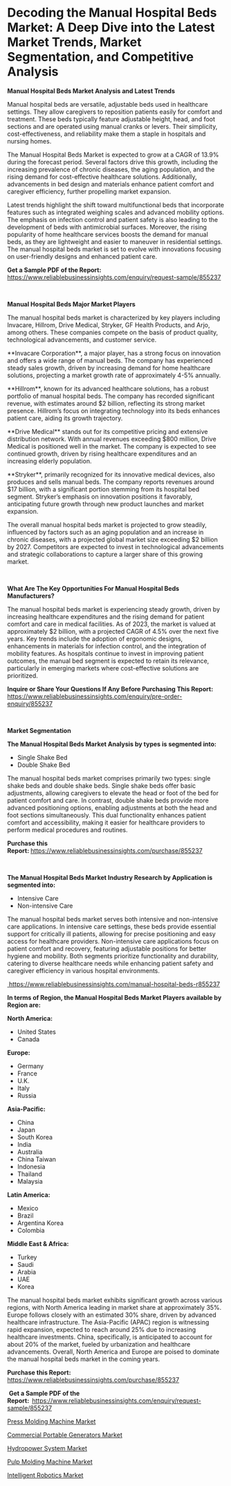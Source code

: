 <p><h1>Decoding the Manual Hospital Beds Market: A Deep Dive into the Latest Market Trends, Market Segmentation, and Competitive Analysis</h1></p><p><strong>Manual Hospital Beds Market Analysis and Latest Trends</strong></p>
<p><p>Manual hospital beds are versatile, adjustable beds used in healthcare settings. They allow caregivers to reposition patients easily for comfort and treatment. These beds typically feature adjustable height, head, and foot sections and are operated using manual cranks or levers. Their simplicity, cost-effectiveness, and reliability make them a staple in hospitals and nursing homes.</p><p>The Manual Hospital Beds Market is expected to grow at a CAGR of 13.9% during the forecast period. Several factors drive this growth, including the increasing prevalence of chronic diseases, the aging population, and the rising demand for cost-effective healthcare solutions. Additionally, advancements in bed design and materials enhance patient comfort and caregiver efficiency, further propelling market expansion.</p><p>Latest trends highlight the shift toward multifunctional beds that incorporate features such as integrated weighing scales and advanced mobility options. The emphasis on infection control and patient safety is also leading to the development of beds with antimicrobial surfaces. Moreover, the rising popularity of home healthcare services boosts the demand for manual beds, as they are lightweight and easier to maneuver in residential settings. The manual hospital beds market is set to evolve with innovations focusing on user-friendly designs and enhanced patient care.</p></p>
<p><strong>Get a Sample PDF of the Report:&nbsp;</strong> <a href="https://www.reliablebusinessinsights.com/enquiry/request-sample/855237?utm_campaign=1121&utm_medium=2&utm_source=Github&utm_content=ia&utm_term=20022025&utm_id=manual-hospital-beds">https://www.reliablebusinessinsights.com/enquiry/request-sample/855237</a></p>
<p>&nbsp;</p>
<p><strong>Manual Hospital Beds Major Market Players</strong></p>
<p><p>The manual hospital beds market is characterized by key players including Invacare, Hillrom, Drive Medical, Stryker, GF Health Products, and Arjo, among others. These companies compete on the basis of product quality, technological advancements, and customer service.</p><p>**Invacare Corporation**, a major player, has a strong focus on innovation and offers a wide range of manual beds. The company has experienced steady sales growth, driven by increasing demand for home healthcare solutions, projecting a market growth rate of approximately 4-5% annually.</p><p>**Hillrom**, known for its advanced healthcare solutions, has a robust portfolio of manual hospital beds. The company has recorded significant revenue, with estimates around $2 billion, reflecting its strong market presence. Hillrom’s focus on integrating technology into its beds enhances patient care, aiding its growth trajectory.</p><p>**Drive Medical** stands out for its competitive pricing and extensive distribution network. With annual revenues exceeding $800 million, Drive Medical is positioned well in the market. The company is expected to see continued growth, driven by rising healthcare expenditures and an increasing elderly population.</p><p>**Stryker**, primarily recognized for its innovative medical devices, also produces and sells manual beds. The company reports revenues around $17 billion, with a significant portion stemming from its hospital bed segment. Stryker’s emphasis on innovation positions it favorably, anticipating future growth through new product launches and market expansion.</p><p>The overall manual hospital beds market is projected to grow steadily, influenced by factors such as an aging population and an increase in chronic diseases, with a projected global market size exceeding $2 billion by 2027. Competitors are expected to invest in technological advancements and strategic collaborations to capture a larger share of this growing market.</p></p>
<p>&nbsp;</p>
<p><strong>What Are The Key Opportunities For Manual Hospital Beds Manufacturers?</strong></p>
<p><p>The manual hospital beds market is experiencing steady growth, driven by increasing healthcare expenditures and the rising demand for patient comfort and care in medical facilities. As of 2023, the market is valued at approximately $2 billion, with a projected CAGR of 4.5% over the next five years. Key trends include the adoption of ergonomic designs, enhancements in materials for infection control, and the integration of mobility features. As hospitals continue to invest in improving patient outcomes, the manual bed segment is expected to retain its relevance, particularly in emerging markets where cost-effective solutions are prioritized.</p></p>
<p><strong>Inquire or Share Your Questions If Any Before Purchasing This Report:</strong> <a href="https://www.reliablebusinessinsights.com/enquiry/pre-order-enquiry/855237?utm_campaign=1121&utm_medium=2&utm_source=Github&utm_content=ia&utm_term=20022025&utm_id=manual-hospital-beds">https://www.reliablebusinessinsights.com/enquiry/pre-order-enquiry/855237</a></p>
<p>&nbsp;</p>
<p><strong>Market Segmentation</strong></p>
<p><strong>The Manual Hospital Beds Market Analysis by types is segmented into:</strong></p>
<p><ul><li>Single Shake Bed</li><li>Double Shake Bed</li></ul></p>
<p><p>The manual hospital beds market comprises primarily two types: single shake beds and double shake beds. Single shake beds offer basic adjustments, allowing caregivers to elevate the head or foot of the bed for patient comfort and care. In contrast, double shake beds provide more advanced positioning options, enabling adjustments at both the head and foot sections simultaneously. This dual functionality enhances patient comfort and accessibility, making it easier for healthcare providers to perform medical procedures and routines.</p></p>
<p><strong>Purchase this Report:&nbsp;</strong><a href="https://www.reliablebusinessinsights.com/purchase/855237?utm_campaign=1121&utm_medium=2&utm_source=Github&utm_content=ia&utm_term=20022025&utm_id=manual-hospital-beds">https://www.reliablebusinessinsights.com/purchase/855237</a></p>
<p>&nbsp;</p>
<p><strong>The Manual Hospital Beds Market Industry Research by Application is segmented into:</strong></p>
<p><ul><li>Intensive Care</li><li>Non-intensive Care</li></ul></p>
<p><p>The manual hospital beds market serves both intensive and non-intensive care applications. In intensive care settings, these beds provide essential support for critically ill patients, allowing for precise positioning and easy access for healthcare providers. Non-intensive care applications focus on patient comfort and recovery, featuring adjustable positions for better hygiene and mobility. Both segments prioritize functionality and durability, catering to diverse healthcare needs while enhancing patient safety and caregiver efficiency in various hospital environments.</p></p>
<p><a href="https://www.reliablebusinessinsights.com/manual-hospital-beds-r855237?utm_campaign=1121&utm_medium=2&utm_source=Github&utm_content=ia&utm_term=20022025&utm_id=manual-hospital-beds">&nbsp;https://www.reliablebusinessinsights.com/manual-hospital-beds-r855237</a></p>
<p><strong>In terms of Region, the Manual Hospital Beds Market Players available by Region are:</strong></p>
<p>
    <p> <strong> North America: </strong>
        <ul>
            <li>United States</li>
            <li>Canada</li>
        </ul>
        </p> 
    <p> <strong> Europe: </strong>
        <ul>
            <li>Germany</li>
            <li>France</li>
            <li>U.K.</li>
            <li>Italy</li>
            <li>Russia</li>
        </ul>
        </p> 
    <p> <strong> Asia-Pacific: </strong>
        <ul>
            <li>China</li>
            <li>Japan</li>
            <li>South Korea</li>
            <li>India</li>
            <li>Australia</li>
            <li>China Taiwan</li>
            <li>Indonesia</li>
            <li>Thailand</li>
            <li>Malaysia</li>
        </ul>
        </p> 
    <p> <strong> Latin America: </strong>
        <ul>
            <li>Mexico</li>
            <li>Brazil</li>
            <li>Argentina Korea</li>
            <li>Colombia</li>
        </ul>
        </p> 
    <p> <strong> Middle East & Africa: </strong>
        <ul>
            <li>Turkey</li>
            <li>Saudi</li>
            <li>Arabia</li>
            <li>UAE</li>
            <li>Korea</li>
        </ul>
    </p>
    </p>
<p><p>The manual hospital beds market exhibits significant growth across various regions, with North America leading in market share at approximately 35%. Europe follows closely with an estimated 30% share, driven by advanced healthcare infrastructure. The Asia-Pacific (APAC) region is witnessing rapid expansion, expected to reach around 25% due to increasing healthcare investments. China, specifically, is anticipated to account for about 20% of the market, fueled by urbanization and healthcare advancements. Overall, North America and Europe are poised to dominate the manual hospital beds market in the coming years.</p></p>
<p><strong>Purchase this Report: </strong><a href="https://www.reliablebusinessinsights.com/purchase/855237?utm_campaign=1121&utm_medium=2&utm_source=Github&utm_content=ia&utm_term=20022025&utm_id=manual-hospital-beds">https://www.reliablebusinessinsights.com/purchase/855237</a></p>
<p>&nbsp;<strong>Get a Sample PDF of the Report:&nbsp;&nbsp;</strong><a href="https://www.reliablebusinessinsights.com/enquiry/request-sample/855237?utm_campaign=1121&utm_medium=2&utm_source=Github&utm_content=ia&utm_term=20022025&utm_id=manual-hospital-beds">https://www.reliablebusinessinsights.com/enquiry/request-sample/855237</a></p>
<p><strong></strong></p>
<p><p><a href="https://github.com/gunbybeahmg1/Market-Research-Report-List-1/blob/main/press-molding-machine-market.md?utm_campaign=1121&utm_medium=2&utm_source=Github&utm_content=ia&utm_term=20022025&utm_id=manual-hospital-beds">Press Molding Machine Market</a></p><p><a href="https://github.com/braidvasut51/Market-Research-Report-List-1/blob/main/commercial-portable-generators-market.md?utm_campaign=1121&utm_medium=2&utm_source=Github&utm_content=ia&utm_term=20022025&utm_id=manual-hospital-beds">Commercial Portable Generators Market</a></p><p><a href="https://github.com/mateyappiazo/Market-Research-Report-List-1/blob/main/hydropower-system-market.md?utm_campaign=1121&utm_medium=2&utm_source=Github&utm_content=ia&utm_term=20022025&utm_id=manual-hospital-beds">Hydropower System Market</a></p><p><a href="https://github.com/aoiniyaloz/Market-Research-Report-List-1/blob/main/pulp-molding-machine-market.md?utm_campaign=1121&utm_medium=2&utm_source=Github&utm_content=ia&utm_term=20022025&utm_id=manual-hospital-beds">Pulp Molding Machine Market</a></p><p><a href="https://github.com/eissaebanye3/Market-Research-Report-List-1/blob/main/intelligent-robotics-market.md?utm_campaign=1121&utm_medium=2&utm_source=Github&utm_content=ia&utm_term=20022025&utm_id=manual-hospital-beds">Intelligent Robotics Market</a></p></p>
